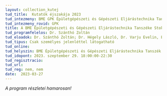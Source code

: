 ```yaml
---
layout: collection_kutej
tud_title:  Kutatók éjszakája 2023
tud_intezmeny: BME GPK Épületgépészeti és Gépészeti Eljárástechnika Tanszék
tud_intezmeny_rovid: GPK
title: A BME Épületgépészeti és Gépészeti Eljárástechnika Tanszéke Stokes Laborjának megtekintése
tud_programfelelos: Dr. Szánthó Zoltán
tud_eloadok: Dr. Szánthó Zoltán; Dr. Hégely László, Dr. Varju Evelin, Érczes Norbert, Horváth Dániel
tud_tipus: Csak személyes jelenléttel látogatható
tud_online: 
tud_helyszin: BME Épületgépészeti és Gépészeti Eljárástechnika Tanszék Stokes Laborja; D.Csarnok épület; bejárat a déli terület sétánya felől
tud_idopont: 2023. szeptember 29. 18:00:00-22:30
tud_regisztracio: 
tud_url: 
tud_reg: nem, nem
date:  2023-03-27
---
```


_A program részletei hamarosan!_

